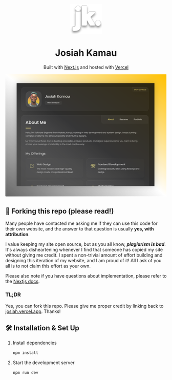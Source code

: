 <div align="center">
  <img alt="Logo" src="https://raw.githubusercontent.com/spectr-e/portfolio/main/app/favicon.ico" width="100" />
</div>
<h1 align="center">
  Josiah Kamau
</h1>
<p align="center">
  Built with <a href="https://www.nextjs.org/" target="_blank">Next.js</a> and hosted with <a href="https://www.vercel.app/" target="_blank">Vercel</a>
</p>

![demo](https://raw.githubusercontent.com/spectr-e/portfolio/main/public/images/projects/portfolio.png)

## 🚨 Forking this repo (please read!)

Many people have contacted me asking me if they can use this code for their own website, and the answer to that question is usually **yes, with attribution**.

I value keeping my site open source, but as you all know, _**plagiarism is bad**_. It's always disheartening whenever I find that someone has copied my site without giving me credit. I spent a non-trivial amount of effort building and designing this iteration of my website, and I am proud of it! All I ask of you all is to not claim this effort as your own.

Please also note if you have questions about implementation, please refer to the [Nextjs docs](https://www.nextjs.org/docs/).

### TL;DR

Yes, you can fork this repo. Please give me proper credit by linking back to [josiah.vercel.app](https://josiah.vercel.app). Thanks!

## 🛠 Installation & Set Up

1. Install dependencies

   ```sh
   npm install
   ```

2. Start the development server

   ```sh
   npm run dev
   ```

